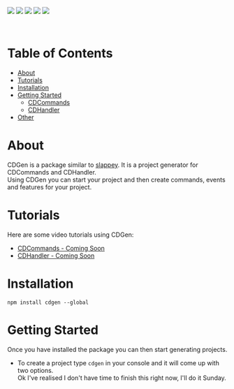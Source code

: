 [![](https://img.shields.io/discord/769710808435261490.svg?style=flat-square)](https://discord.gg/jUNbV5u)
[![](https://img.shields.io/npm/dt/cdgen.svg?style=flat-square)](https://www.npmjs.com/package/cdgen)
[![](https://img.shields.io/npm/dm/cdgen.svg?style=flat-square&color=blue)](https://www.npmjs.com/package/cdgen)
[![](https://img.shields.io/npm/v/cdgen.svg?style=flat-square&color=blue)](https://www.npmjs.com/package/cdgen)
[![](https://img.shields.io/badge/license-Apache%202-blue.svg?style=flat-square)](https://github.com/CreativeDevelopments/CDGen)

<br>

# Table of Contents

- [About](#about)
- [Tutorials](#tutorials)
- [Installation](#installation)
- [Getting Started](#getting_started)
  - [CDCommands](#cdcommands)
  - [CDHandler](#cdhandler)
- [Other](#other)

# About

CDGen is a package similar to [slappey](https://www.npmjs.com/package/slappey). It is a project generator for CDCommands and CDHandler.  
Using CDGen you can start your project and then create commands, events and features for your project.

# Tutorials

Here are some video tutorials using CDGen:

- [CDCommands - Coming Soon](https://www.youtube.com/watch?v=dQw4w9WgXcQ)
- [CDHandler - Coming Soon](https://www.youtube.com/watch?v=dQw4w9WgXcQ)

# Installation

```
npm install cdgen --global
```

# Getting Started

Once you have installed the package you can then start generating projects.

- To create a project type `cdgen` in your console and it will come up with two options.  
  Ok I've realised I don't have time to finish this right now, I'll do it Sunday.

